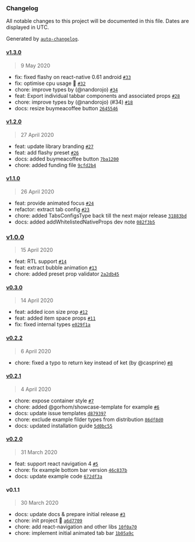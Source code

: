 ### Changelog

All notable changes to this project will be documented in this file. Dates are displayed in UTC.

Generated by [`auto-changelog`](https://github.com/CookPete/auto-changelog).

#### [v1.3.0](https://github.com/gorhom/react-native-animated-tabbar/compare/v1.2.0...v1.3.0)

> 9 May 2020

- fix: fixed flashy on react-native 0.61 android [`#33`](https://github.com/gorhom/react-native-animated-tabbar/pull/33)
- fix: optimise cpu usage 🚀 [`#32`](https://github.com/gorhom/react-native-animated-tabbar/pull/32)
- chore: improve types by (@nandorojo) [`#34`](https://github.com/gorhom/react-native-animated-tabbar/pull/34)
- feat: Export individual tabbar components and associated props [`#28`](https://github.com/gorhom/react-native-animated-tabbar/pull/28)
- chore: improve types by (@nandorojo) (#34) [`#18`](https://github.com/gorhom/react-native-animated-tabbar/issues/18)
- docs: resize buymeacoffee button [`2645546`](https://github.com/gorhom/react-native-animated-tabbar/commit/2645546bbe6a9299a0706ed629ca8cff0ff115d4)

#### [v1.2.0](https://github.com/gorhom/react-native-animated-tabbar/compare/v1.1.0...v1.2.0)

> 27 April 2020

- feat: update library branding [`#27`](https://github.com/gorhom/react-native-animated-tabbar/pull/27)
- feat: add flashy preset [`#26`](https://github.com/gorhom/react-native-animated-tabbar/pull/26)
- docs: added buymeacoffee button [`7ba1200`](https://github.com/gorhom/react-native-animated-tabbar/commit/7ba120000a418edadd5ee3f843eec8eff8dfef9f)
- chore: added funding file [`9cfd2b4`](https://github.com/gorhom/react-native-animated-tabbar/commit/9cfd2b48d45ed82fa67f06b413c3e0586984fa73)

#### [v1.1.0](https://github.com/gorhom/react-native-animated-tabbar/compare/v1.0.0...v1.1.0)

> 26 April 2020

- feat: provide animated focus [`#24`](https://github.com/gorhom/react-native-animated-tabbar/pull/24)
- refactor: extract tab config [`#23`](https://github.com/gorhom/react-native-animated-tabbar/pull/23)
- chore: added TabsConfigsType back till the next major release [`31883bd`](https://github.com/gorhom/react-native-animated-tabbar/commit/31883bd627b23bada0e033f677154f2abd88455b)
- docs: added addWhitelistedNativeProps dev note [`082f3b5`](https://github.com/gorhom/react-native-animated-tabbar/commit/082f3b5a2315cce8be66077e94e9a798ffd35b05)

### [v1.0.0](https://github.com/gorhom/react-native-animated-tabbar/compare/v0.3.0...v1.0.0)

> 15 April 2020

- feat: RTL support [`#14`](https://github.com/gorhom/react-native-animated-tabbar/pull/14)
- feat: extract bubble animation [`#13`](https://github.com/gorhom/react-native-animated-tabbar/pull/13)
- chore: added preset prop validator [`2a2db45`](https://github.com/gorhom/react-native-animated-tabbar/commit/2a2db45a93611fa9a20f162509221e832ff36b9b)

#### [v0.3.0](https://github.com/gorhom/react-native-animated-tabbar/compare/v0.2.2...v0.3.0)

> 14 April 2020

- feat: added icon size prop [`#12`](https://github.com/gorhom/react-native-animated-tabbar/pull/12)
- feat: added item space props  [`#11`](https://github.com/gorhom/react-native-animated-tabbar/pull/11)
- fix: fixed internal types [`e029f1a`](https://github.com/gorhom/react-native-animated-tabbar/commit/e029f1a71f09216475102aeec58db013d0ccc967)

#### [v0.2.2](https://github.com/gorhom/react-native-animated-tabbar/compare/v0.2.1...v0.2.2)

> 6 April 2020

- chore: fixed a typo to return key instead of ket (by @casprine) [`#8`](https://github.com/gorhom/react-native-animated-tabbar/pull/8)

#### [v0.2.1](https://github.com/gorhom/react-native-animated-tabbar/compare/v0.2.0...v0.2.1)

> 4 April 2020

- chore: expose container style [`#7`](https://github.com/gorhom/react-native-animated-tabbar/pull/7)
- chore: added @gorhom/showcase-template for example  [`#6`](https://github.com/gorhom/react-native-animated-tabbar/pull/6)
- docs: update issue templates [`d879397`](https://github.com/gorhom/react-native-animated-tabbar/commit/d879397239cd90a11e6301eaa0ee465b2a54a267)
- chore: exclude example filder types from distribution [`86df8d0`](https://github.com/gorhom/react-native-animated-tabbar/commit/86df8d06f0cd5e3c2c9ea28827431851df0e5758)
- docs: updated installation guide [`5d0bc55`](https://github.com/gorhom/react-native-animated-tabbar/commit/5d0bc553b933363acc8bac5e1ad0258011891bd1)

#### [v0.2.0](https://github.com/gorhom/react-native-animated-tabbar/compare/v0.1.1...v0.2.0)

> 31 March 2020

- feat: support react navigation 4 [`#5`](https://github.com/gorhom/react-native-animated-tabbar/pull/5)
- chore: fix example bottom bar version [`46c837b`](https://github.com/gorhom/react-native-animated-tabbar/commit/46c837bbf9f36548dadaa563d5116190ee760973)
- docs: update example code [`672df3a`](https://github.com/gorhom/react-native-animated-tabbar/commit/672df3a07ef57ecee91a2448e724587ba2fea5e1)

#### v0.1.1

> 30 March 2020

- docs: update docs & prepare initial release [`#3`](https://github.com/gorhom/react-native-animated-tabbar/pull/3)
- chore: init project 🎉 [`a6d7709`](https://github.com/gorhom/react-native-animated-tabbar/commit/a6d77095008b28a7d238f3c91dcbf7b89db0bf07)
- chore: add react-navigation and other libs [`10f0a70`](https://github.com/gorhom/react-native-animated-tabbar/commit/10f0a70c40968acab40c3f1a745b55e0bdc05f16)
- chore: implement initial animated tab bar [`1b05a9c`](https://github.com/gorhom/react-native-animated-tabbar/commit/1b05a9c66c3ea86fa1613106d13d4e4de6992508)
